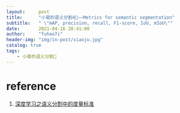 ```yaml
---
layout:     post
title:      "小菊的语义分割4🌼——Metrics for semantic segmentation"
subtitle:   " \"mAP, precision, recall, F1-score, IoU, mIoU\""
date:       2021-04-16 20:41:00
author:     "fuhao7i"
header-img: "img/in-post/xiaoju.jpg"
catalog: true
tags:
    - 小菊的语义分割🌼
---
```


# reference

1. [深度学习之语义分割中的度量标准](https://www.cnblogs.com/qqw-1995/p/10528237.html)